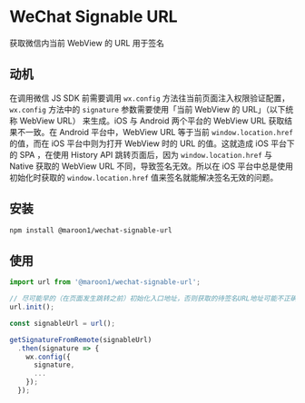 # WeChat Signable URL

获取微信内当前 WebView 的 URL 用于签名

## 动机

在调用微信 JS SDK 前需要调用 `wx.config` 方法往当前页面注入权限验证配置，`wx.config` 方法中的 `signature` 参数需要使用「当前 WebView 的 URL」（以下统称 WebView URL） 来生成。iOS 与 Android 两个平台的 WebView URL 获取结果不一致。在 Android 平台中，WebView URL 等于当前 `window.location.href` 的值，而在 iOS 平台中则为打开 WebView 时的 URL 的值。这就造成 iOS 平台下的 SPA ，在使用 History API 跳转页面后，因为 `window.location.href` 与 Native 获取的 WebView URL 不同，导致签名无效。所以在 iOS 平台中总是使用初始化时获取的 `window.location.href` 值来签名就能解决签名无效的问题。

## 安装

```bash
npm install @maroon1/wechat-signable-url
```

## 使用

```javascript
import url from '@maroon1/wechat-signable-url';

// 尽可能早的（在页面发生跳转之前）初始化入口地址，否则获取的待签名URL地址可能不正确
url.init();

const signableUrl = url();

getSignatureFromRemote(signableUrl)
  .then(signature => {
    wx.config({
      signature,
      ...
    });
  });
```
